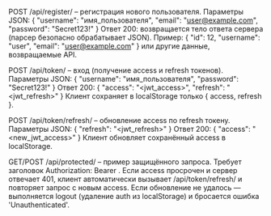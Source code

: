 POST /api/register/ – регистрация нового пользователя.
Параметры JSON: { "username": "имя_пользователя", "email": "user@example.com", "password": "Secret123!" }
Ответ 200: возвращается тело ответа сервера (парсер безопасно обрабатывает JSON). Пример: { "id": 12, "username": "user", "email": "user@example.com" } или другие данные, возвращаемые API.

POST /api/token/ – вход (получение access и refresh токенов).
Параметры JSON: { "username": "имя_пользователя", "password": "Secret123!" }
Ответ 200: { "access": "<jwt_access>", "refresh": "<jwt_refresh>" }
Клиент сохраняет в localStorage только { access, refresh }.

POST /api/token/refresh/ – обновление access по refresh токену.
Параметры JSON: { "refresh": "<jwt_refresh>" }
Ответ 200: { "access": "<new_jwt_access>" }
Клиент обновляет сохранённый access в localStorage.

GET/POST /api/protected/ – пример защищённого запроса.
Требует заголовок Authorization: Bearer .
Если access просрочен и сервер отвечает 401, клиент автоматически вызывает /api/token/refresh/ и повторяет запрос с новым access. Если обновление не удалось — выполняется logout (удаление auth из localStorage) и бросается ошибка 'Unauthenticated'.
